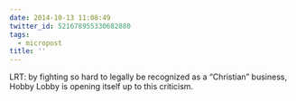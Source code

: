 ```yaml
---
date: 2014-10-13 11:08:49
twitter_id: 521678955330682880
tags:
  - micropost
title: ''
---
```


LRT: by fighting so hard to legally be recognized as a “Christian” business, Hobby Lobby is opening itself up to this criticism.
